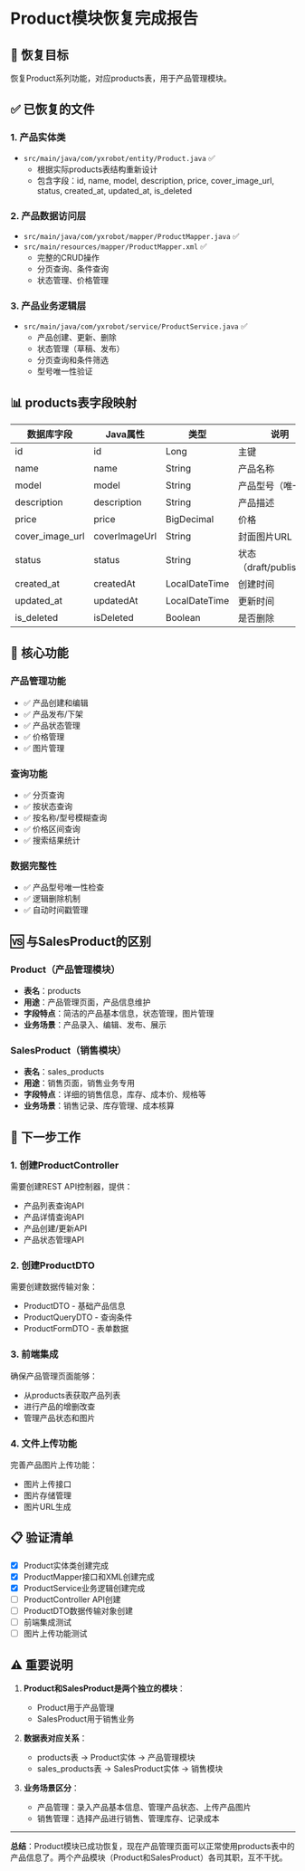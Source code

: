 # Product模块恢复完成报告

## 🎯 恢复目标

恢复Product系列功能，对应products表，用于产品管理模块。

## ✅ 已恢复的文件

### 1. 产品实体类
- `src/main/java/com/yxrobot/entity/Product.java` ✅
  - 根据实际products表结构重新设计
  - 包含字段：id, name, model, description, price, cover_image_url, status, created_at, updated_at, is_deleted

### 2. 产品数据访问层
- `src/main/java/com/yxrobot/mapper/ProductMapper.java` ✅
- `src/main/resources/mapper/ProductMapper.xml` ✅
  - 完整的CRUD操作
  - 分页查询、条件查询
  - 状态管理、价格管理

### 3. 产品业务逻辑层
- `src/main/java/com/yxrobot/service/ProductService.java` ✅
  - 产品创建、更新、删除
  - 状态管理（草稿、发布）
  - 分页查询和条件筛选
  - 型号唯一性验证

## 📊 products表字段映射

| 数据库字段 | Java属性 | 类型 | 说明 |
|-----------|----------|------|------|
| id | id | Long | 主键 |
| name | name | String | 产品名称 |
| model | model | String | 产品型号（唯一） |
| description | description | String | 产品描述 |
| price | price | BigDecimal | 价格 |
| cover_image_url | coverImageUrl | String | 封面图片URL |
| status | status | String | 状态（draft/published） |
| created_at | createdAt | LocalDateTime | 创建时间 |
| updated_at | updatedAt | LocalDateTime | 更新时间 |
| is_deleted | isDeleted | Boolean | 是否删除 |

## 🔧 核心功能

### 产品管理功能
- ✅ 产品创建和编辑
- ✅ 产品发布/下架
- ✅ 产品状态管理
- ✅ 价格管理
- ✅ 图片管理

### 查询功能
- ✅ 分页查询
- ✅ 按状态查询
- ✅ 按名称/型号模糊查询
- ✅ 价格区间查询
- ✅ 搜索结果统计

### 数据完整性
- ✅ 产品型号唯一性检查
- ✅ 逻辑删除机制
- ✅ 自动时间戳管理

## 🆚 与SalesProduct的区别

### Product（产品管理模块）
- **表名**：products
- **用途**：产品管理页面，产品信息维护
- **字段特点**：简洁的产品基本信息，状态管理，图片管理
- **业务场景**：产品录入、编辑、发布、展示

### SalesProduct（销售模块）
- **表名**：sales_products
- **用途**：销售页面，销售业务专用
- **字段特点**：详细的销售信息，库存、成本价、规格等
- **业务场景**：销售记录、库存管理、成本核算

## 🚀 下一步工作

### 1. 创建ProductController
需要创建REST API控制器，提供：
- 产品列表查询API
- 产品详情查询API
- 产品创建/更新API
- 产品状态管理API

### 2. 创建ProductDTO
需要创建数据传输对象：
- ProductDTO - 基础产品信息
- ProductQueryDTO - 查询条件
- ProductFormDTO - 表单数据

### 3. 前端集成
确保产品管理页面能够：
- 从products表获取产品列表
- 进行产品的增删改查
- 管理产品状态和图片

### 4. 文件上传功能
完善产品图片上传功能：
- 图片上传接口
- 图片存储管理
- 图片URL生成

## 📋 验证清单

- [x] Product实体类创建完成
- [x] ProductMapper接口和XML创建完成
- [x] ProductService业务逻辑创建完成
- [ ] ProductController API创建
- [ ] ProductDTO数据传输对象创建
- [ ] 前端集成测试
- [ ] 图片上传功能测试

## ⚠️ 重要说明

1. **Product和SalesProduct是两个独立的模块**：
   - Product用于产品管理
   - SalesProduct用于销售业务
   
2. **数据表对应关系**：
   - products表 → Product实体 → 产品管理模块
   - sales_products表 → SalesProduct实体 → 销售模块

3. **业务场景区分**：
   - 产品管理：录入产品基本信息、管理产品状态、上传产品图片
   - 销售管理：选择产品进行销售、管理库存、记录成本

---

**总结**：Product模块已成功恢复，现在产品管理页面可以正常使用products表中的产品信息了。两个产品模块（Product和SalesProduct）各司其职，互不干扰。